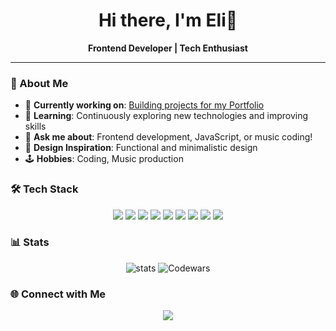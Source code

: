 <h1 align="center">Hi there, I'm Eli👋</h1>
<p align="center">
  <strong>Frontend Developer | Tech Enthusiast</strong>
</p>

---
### 🌟 About Me

- 🔭 **Currently working on**: [ Building projects for my Portfolio](https://eliqarayev.vercel.app/)
- 🌱 **Learning**: Continuously exploring new technologies and improving skills
- 💬 **Ask me about**: Frontend development, JavaScript, or music coding!
- 🎨 **Design Inspiration**: Functional and minimalistic design
- 🕹️ **Hobbies**: Coding, Music production

### 🛠️ Tech Stack

<p align="center">
  <img src = "https://img.shields.io/badge/html-gray?logo=html5"/>
  <img src = "https://img.shields.io/badge/css-gray?logo=css3"/>
  <img src = "https://img.shields.io/badge/bootstrap-gray?logo=bootstrap"/>
  <img src = "https://img.shields.io/badge/tailwind-gray?logo=tailwindcss"/>
  <img src="https://img.shields.io/badge/javascript-gray?logo=javascript">
  <img src="https://img.shields.io/badge/typescript-gray?logo=typescript">
  <img src="https://img.shields.io/badge/react.js-gray?logo=react">
  <img src="https://img.shields.io/badge/next.js-gray?logo=next.js">
  <img src="https://img.shields.io/badge/svelte-gray?logo=svelte">
</p>


### 📊 Stats

<div align="center">
  
  ![stats](https://github-readme-stats.vercel.app/api/top-langs/?username=anuraghazra&layout=compact&theme=dracula)
  ![Codewars](https://github.r2v.ch/codewars?user=rhy6x&stroke=%23BB432C)
  
</div>

### 🌐 Connect with Me

<p align="center">
  <a href="https://www.linkedin.com/in/eli-qarayev"><img src="https://img.shields.io/badge/LinkedIn-%230A66C2?style=flat&logo=linkedin"></a>
</p>





